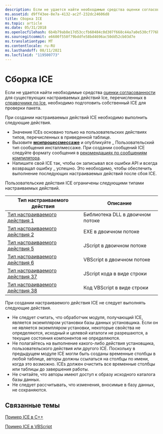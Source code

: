 ```yaml
---
description: Если не удается найти необходимые средства оценки согласованности для существующих настраиваемых действий ICE, перечисленных в справочнике по ICE, необходимо подготовить собственный ICE для проверки пакета.
ms.assetid: d9ff43ee-8e7a-4132-ac2f-232dc24606d8
title: Сборка ICE
ms.topic: article
ms.date: 05/31/2018
ms.openlocfilehash: 6b4b79ab8e17d53ccfb60484c0d307f668c44a7a0e530cf776b10e73a697541c
ms.sourcegitcommit: e6600f550f79bddfe58bd4696ac50dd52cb03d7e
ms.translationtype: MT
ms.contentlocale: ru-RU
ms.lasthandoff: 08/11/2021
ms.locfileid: "119500773"
---
```

# <a name="building-an-ice"></a>Сборка ICE

Если не удается найти необходимые средства [оценки согласованности](internal-consistency-evaluators-ices.md) для существующих настраиваемых действий Ice, перечисленных в [справочнике по Ice](ice-reference.md), необходимо подготовить собственный ICE для проверки пакета.

При создании настраиваемых действий ICE необходимо выполнить следующие действия.

-   Значение ICEs основано только на пользовательских действиях типов, перечисленных в приведенной таблице.
-   Вызовите [**мсипроцессмессаже**](/windows/desktop/api/Msiquery/nf-msiquery-msiprocessmessage) и опубликуйте \_ Пользовательский тип сообщения инсталлмессаже. При создании сообщений ICE следуйте формату сообщения в [рекомендациях по сообщениям компилятора](ice-message-guidelines.md).
-   Напишите свой ICE так, чтобы он записывал все ошибки API и всегда возвращал ошибку \_ успешно. Это необходимо, чтобы обеспечить выполнение последующих настраиваемых действий после сбоя ICE.

Пользовательские действия ICE ограничены следующими типами настраиваемых действий.



| Тип настраиваемого действия                                 | Описание               |
|----------------------------------------------------|---------------------------|
| [Тип настраиваемого действия 1](custom-action-type-1.md)   | Библиотека DLL в двоичном потоке      |
| [Тип настраиваемого действия 2](custom-action-type-2.md)   | EXE в двоичном потоке      |
| [Тип настраиваемого действия 5](custom-action-type-5.md)   | JScript в двоичном потоке  |
| [Тип настраиваемого действия 6](custom-action-type-6.md)   | VBScript в двоичном потоке |
| [Тип настраиваемого действия 37](custom-action-type-37.md) | JScript кода в виде строки    |
| [Тип настраиваемого действия 38](custom-action-type-38.md) | Код VBScript в виде строки   |



 

При создании настраиваемого действия ICE не следует выполнять следующие действия.

-   Не следует считать, что обработчик модуля, получающий ICE, является экземпляром установки базы данных установщика. Если он не является экземпляром установки, некоторые свойства не определяются, исходный и целевой каталоги не разрешаются, а текущие состояния компонентов не определяются.
-   Не полагайтесь на выполнение какого-либо действия установщика, пользовательского действия или другого ICE. Поскольку в предыдущем модуле ICE могли быть созданы временные столбцы в любой таблице, авторы должны ссылаться на столбцы по имени, когда это возможно. ICEs должен очистить все временные столбцы или таблицы до завершения работы.
-   Не считайте, что авторы имеют доступ к образу исходного каталога базы данных.
-   Не следует рассчитывать, что изменения, вносимые в базу данных, не сохраняются.

## <a name="related-topics"></a>Связанные темы

<dl> <dt>

[Пример ICE в C++](sample-ice-in-c-.md)
</dt> <dt>

[Пример ICE в VBScript](sample-ice-in-vbscript.md)
</dt> </dl>

 

 




